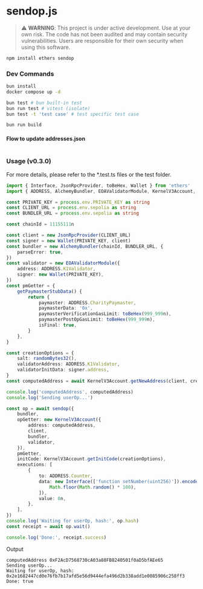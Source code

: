 # sendop.js

> ⚠️ **WARNING**: This project is under active development. Use at your own risk. The code has not been audited and may contain security vulnerabilities. Users are responsible for their own security when using this software.

```sh
npm install ethers sendop
```

### Dev Commands

```sh
bun install
docker compose up -d

bun test # bun built-in test
bun run test # vitest (isolate)
bun test -t 'test case' # test specific test case

bun run build
```

#### Flow to update addresses.json

```

```

### Usage (v0.3.0)

For more details, please refer to the *.test.ts files or the test folder.

```ts
import { Interface, JsonRpcProvider, toBeHex, Wallet } from 'ethers'
import { ADDRESS, AlchemyBundler, EOAValidatorModule, KernelV3Account, randomBytes32, sendop } from 'sendop'

const PRIVATE_KEY = process.env.PRIVATE_KEY as string
const CLIENT_URL = process.env.sepolia as string
const BUNDLER_URL = process.env.sepolia as string

const chainId = 11155111n

const client = new JsonRpcProvider(CLIENT_URL)
const signer = new Wallet(PRIVATE_KEY, client)
const bundler = new AlchemyBundler(chainId, BUNDLER_URL, {
	parseError: true,
})
const validator = new EOAValidatorModule({
	address: ADDRESS.K1Validator,
	signer: new Wallet(PRIVATE_KEY),
})
const pmGetter = {
	getPaymasterStubData() {
		return {
			paymaster: ADDRESS.CharityPaymaster,
			paymasterData: '0x',
			paymasterVerificationGasLimit: toBeHex(999_999n),
			paymasterPostOpGasLimit: toBeHex(999_999n),
			isFinal: true,
		}
	},
}

const creationOptions = {
	salt: randomBytes32(),
	validatorAddress: ADDRESS.K1Validator,
	validatorInitData: signer.address,
}
const computedAddress = await KernelV3Account.getNewAddress(client, creationOptions)

console.log('computedAddress', computedAddress)
console.log('Sending userOp...')

const op = await sendop({
	bundler,
	opGetter: new KernelV3Account({
		address: computedAddress,
		client,
		bundler,
		validator,
	}),
	pmGetter,
	initCode: KernelV3Account.getInitCode(creationOptions),
	executions: [
		{
			to: ADDRESS.Counter,
			data: new Interface(['function setNumber(uint256)']).encodeFunctionData('setNumber', [
				Math.floor(Math.random() * 100),
			]),
			value: 0n,
		},
	],
})
console.log('Waiting for userOp, hash:', op.hash)
const receipt = await op.wait()

console.log('Done:', receipt.success)
```

Output

```
computedAddress 0xF2AcD7568730cA03a88FB8240501f0aD5bfAEe65
Sending userOp...
Waiting for userOp, hash: 0x2e1682447cd0e76fb7b17afd5e56d9444efa496d2b338add1e0085906c258ff3
Done: true
```